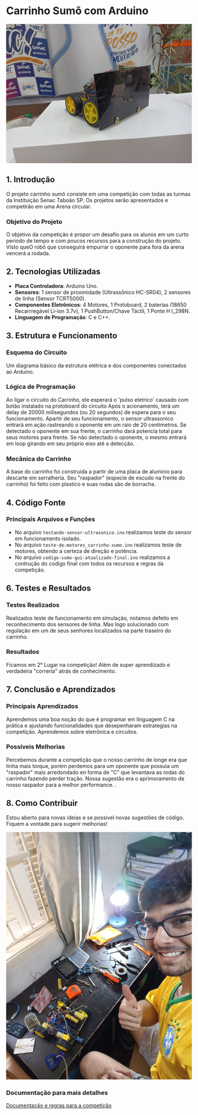 # Carrinho Sumô com Arduino
![Carrinho Sumô](/IMG_20240913_164856.jpg)

## 1. Introdução
O projeto carrinho sumô consiste em uma competição com todas as turmas da Instituição Senac Taboão SP. Os projetos serão apresentados e competirão em uma Arena circular.

### Objetivo do Projeto
O objetivo da competição é propor um desafio para os alunos em um curto periodo de tempo e com poucos recursos para a construção do projeto. Visto queO robô que conseguirá empurrar o oponente para fora da arena vencerá a rodada.

## 2. Tecnologias Utilizadas
- **Placa Controladora**: Arduino  Uno.
- **Sensores**: 1 sensor de proximidade (Ultrassônico HC-SR04), 2 sensores de linha (Sensor TCRT5000).
- **Componentes Eletrônicos**: 4 Motores, 1 Protoboard, 2 baterias (18650 Recarrregável Li-ion 3.7v), 1 PushButton/Chave Táctil, 1 Ponte H l_298N.
- **Linguagem de Programação**: C e C++.

## 3. Estrutura e Funcionamento
### Esquema do Circuito
Um diagrama básico da estrutura elétrica e dos componentes conectados ao Arduino.

### Lógica de Programação
Ao ligar o circuito do Carrinho, ele esperará o 'pulso eletrico' causado com botão instalado na protoboard do circuito Após o acionamento, terá um delay de 20000 milisegundos (ou 20 segundos) de espera para o seu funcionamento. Apartir de seu funcionamento, o sensor ultrassonico entrará em ação rastreando o oponente em um raio de 20 centimetros. Se detectado o oponente em sua frente, o carrinho dará potencia total para seus motores para frente. Se não detectado o oponente, o mesmo entrará em loop girando em seu próprio eixo até a detecção.

### Mecânica do Carrinho
A base do carrinho foi construida a partir de uma placa de aluminio para descarte em serralheria. Seu "raspador" (especie de  escudo na frente do carrinho) foi feito com plastico e suas rodas são de borracha.
## 4. Código Fonte
### Principais Arquivos e Funções


- No arquivo `testando-sensor-ultrasonico.ino` realizamos teste do sensor em funcionamento isolado.
- No arquivo `teste-de-motores_carrinho-sumo.ino` realizamos teste de motores, obtendo a certeza de direção e potência.
- No arquivo `codigo-sumo-gui-atualizado-final.ino` realizamos a contrução do codigo final com todos os recursos e regras da competição.

## 6. Testes e Resultados
### Testes Realizados
Realizados teste de funcionamento em simulação, notamos defeito em reconhecimento dos sensores de linha. Mas logo solucionado com regulação em um de seus senhores localizados na parte traseiro do carrinho.

### Resultados
Ficamos em 2° Lugar na competição! Além de super aprendizado e verdadeira "correria" atrás de conhecimento.

## 7. Conclusão e Aprendizados
### Principais Aprendizados
Aprendemos uma boa noção do que é programar em linguagem C na prática e ajustando funcionalidades que desepenharam estrategias na competição. Aprendemos sobre eletrônica e circuitos.

### Possíveis Melhorias
Percebemos durante a competição que o nosso carrinho de longe era que tinha mais torque, porém perdemos para um oponente que possuia um "raspador" mais arredondado en forma de "C" que levantava as rodas do carrinho fazendo perder tração. Nossa sugestão era o aprimoramento de nosso raspador para a melhor performance.
.

## 8. Como Contribuir
Estou aberto para novas ideias e se possivel novas sugestões de código. Fiquem a vontade para sugerir melhorias!

![Carrinho Sumô](/IMG_20240907_153011.jpg)

### Documentação para mais detalhes
[Documentação e regras para a competição](/Guia_de_Regras_e_Dicas_Robatalha_2024.docx)


